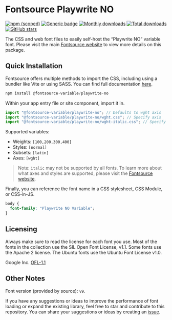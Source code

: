 # Fontsource Playwrite NO

[![npm (scoped)](https://img.shields.io/npm/v/@fontsource-variable/playwrite-no?color=brightgreen)](https://www.npmjs.com/package/@fontsource-variable/playwrite-no) [![Generic badge](https://img.shields.io/badge/fontsource-passing-brightgreen)](https://github.com/fontsource/fontsource) [![Monthly downloads](https://badgen.net/npm/dm/@fontsource-variable/playwrite-no)](https://github.com/fontsource/fontsource) [![Total downloads](https://badgen.net/npm/dt/@fontsource-variable/playwrite-no)](https://github.com/fontsource/fontsource) [![GitHub stars](https://img.shields.io/github/stars/fontsource/fontsource.svg?style=social&label=Star)](https://github.com/fontsource/fontsource/stargazers)

The CSS and web font files to easily self-host the “Playwrite NO” variable font. Please visit the main [Fontsource website](https://fontsource.org/fonts/playwrite-no) to view more details on this package.

## Quick Installation

Fontsource offers multiple methods to import the CSS, including using a bundler like Vite or using SASS. You can find full documentation [here](https://fontsource.org/docs/getting-started/introduction).

```javascript
npm install @fontsource-variable/playwrite-no
```

Within your app entry file or site component, import it in.

```javascript
import "@fontsource-variable/playwrite-no"; // Defaults to wght axis
import "@fontsource-variable/playwrite-no/wght.css"; // Specify axis
import "@fontsource-variable/playwrite-no/wght-italic.css"; // Specify axis and style
```

Supported variables:
- Weights: `[100,200,300,400]`
- Styles: `[normal]`
- Subsets: `[latin]`
- Axes: `[wght]`

> Note: `italic` may not be supported by all fonts. To learn more about what axes and styles are supported, please visit the [Fontsource website](https://fontsource.org/fonts/playwrite-no).

Finally, you can reference the font name in a CSS stylesheet, CSS Module, or CSS-in-JS.

```css
body {
  font-family: "Playwrite NO Variable";
}
```

## Licensing
Always make sure to read the license for each font you use. Most of the fonts in the collection use the SIL Open Font License, v1.1. Some fonts use the Apache 2 license. The Ubuntu fonts use the Ubuntu Font License v1.0.

Google Inc.
[OFL-1.1](http://scripts.sil.org/OFL)

## Other Notes
Font version (provided by source): `v9`.

If you have any suggestions or ideas to improve the performance of font loading or expand the existing library, feel free to star and contribute to this repository. You can share your suggestions or ideas by creating an [issue](https://github.com/fontsource/fontsource/issues).